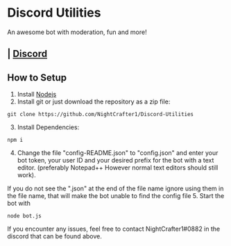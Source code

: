 # Discord Utilities
An awesome bot with moderation, fun and more!

## | [Discord](https://discord.gg/pXCkAqk)

## How to Setup
1. Install [Nodejs](https://nodejs.org/en/download/)
2. Install git or just download the repository as a zip file:
```
git clone https://github.com/NightCrafter1/Discord-Utilities
```
3. Install Dependencies:
```
npm i
```
4. Change the file "config-README.json" to "config.json" and enter your bot token, your user ID and your desired prefix for the bot with a text editor. (preferably Notepad++ However normal text editors should still work).

If you do not see the ".json" at the end of the file name ignore using them in the file name, that will make the bot unable to find the config file
5. Start the bot with 
```
node bot.js
```
If you encounter any issues, feel free to contact NightCrafter1#0882 in the discord that can be found above.